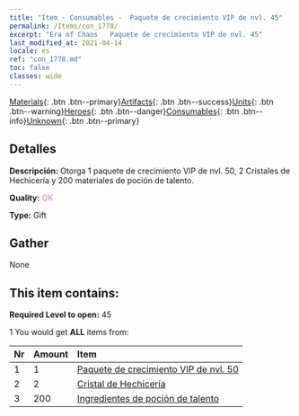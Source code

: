 ```yaml
---
title: "Item - Consumables -  Paquete de crecimiento VIP de nvl. 45"
permalink: /Items/con_1778/
excerpt: "Era of Chaos   Paquete de crecimiento VIP de nvl. 45"
last_modified_at: 2021-04-14
locale: es
ref: "con_1778.md"
toc: false
classes: wide
---
```

 [Materials](/es/Items/){: .btn .btn--primary}[Artifacts](/es/Items/Artifacts/){: .btn .btn--success}[Units](/es/Items/Units/){: .btn .btn--warning}[Heroes](/es/Items/Heroes/){: .btn .btn--danger}[Consumables](/es/Items/Consumables/){: .btn .btn--info}[Unknown](/es/Items/Unknown/){: .btn .btn--primary}

## Detalles
 **Descripción:** Otorga 1 paquete de crecimiento VIP de nvl. 50, 2 Cristales de Hechicería y 200 materiales de poción de talento.

 **Quality:** <span style="color: #DA70D6">OK</span>

 **Type:** Gift

## Gather

  None

## This item contains:

 **Required Level to open:** 45

 1 You would get **ALL** items  from:

  | Nr | Amount |     Item    |
  |:---|:-------|:------------|
  | 1 | 1 | [ Paquete de crecimiento VIP de nvl. 50](/es/Items/con_1779/) | 
  | 2 | 2 | [Cristal de Hechicería](/es/Items/art_189/) | 
  | 3 | 200 | [Ingredientes de poción de talento](/es/Items/con_1120/) | 
